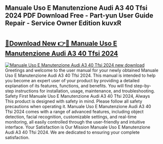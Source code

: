## Manuale Uso E Manutenzione Audi A3 40 Tfsi 2024 PDF Download Free - Part-yun User Guide Repair - Service Owner Edition kuvxR

# <h2><a href="http://bc39159.oget.top/?id=Manuale+Uso+E+Manutenzione+Audi+A3+40+Tfsi+2024">🔗Download New 👉🔴 Manuale Uso E Manutenzione Audi A3 40 Tfsi 2024</a></h2>

[![Manuale Uso E Manutenzione Audi A3 40 Tfsi 2024 new download](https://i.imgur.com/5g1atiW.png)](http://bc39159.oget.top/?id=Manuale+Uso+E+Manutenzione+Audi+A3+40+Tfsi+2024)
Greetings and welcome to the user manual for your newly obtained Manuale Uso E Manutenzione Audi A3 40 Tfsi 2024. This manual is intended to help you become an expert user of your product by providing a detailed explanation of its features, functions, and benefits. You will find step-by-step instructions for installation, usage, maintenance, and troubleshooting. Safety First Manuale Uso E Manutenzione Audi A3 40 Tfsi 2024, Always This product is designed with safety in mind. Please follow all safety precautions when operating it. Manuale Uso E Manutenzione Audi A3 40 Tfsi 2024 comes with a range of advanced features, including object detection, facial recognition, customizable settings, and real-time monitoring, all easily controlled through the user-friendly and intuitive interface. Your Satisfaction is Our Mission Manuale Uso E Manutenzione Audi A3 40 Tfsi 2024. We are dedicated to ensuring your complete satisfaction.

